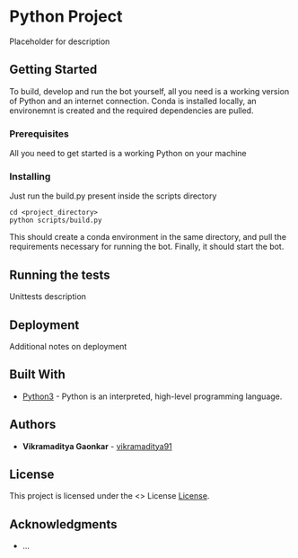 # Python Project

Placeholder for description

## Getting Started
To build, develop and run the bot yourself, all you need is a working version of Python and an internet connection.
Conda is installed locally, an environemnt is created and the required dependencies are pulled.
### Prerequisites

All you need to get started is a working Python on your machine

### Installing

Just run the build.py present inside the scripts directory
```
cd <project_directory>
python scripts/build.py
```
This should create a conda environment in the same directory,
 and pull the requirements necessary for running the bot.
 Finally, it should start the bot.

## Running the tests

Unittests description

## Deployment

Additional notes on deployment

## Built With

* [Python3](https://www.python.org/) - Python is an interpreted, high-level programming language.


## Authors

* **Vikramaditya Gaonkar** - [vikramaditya91](https://github.com/vikramaditya91)


## License

This project is licensed under the <> License [License](License.md). 

## Acknowledgments

* ...